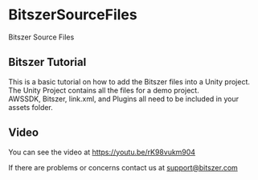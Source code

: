 # BitszerSourceFiles
Bitszer Source Files


## Bitszer Tutorial

This is a basic tutorial on how to add the Bitszer files into a Unity project.  The Unity Project contains all the files for a demo project.  
AWSSDK, Bitszer, link.xml, and Plugins all need to be included in your assets folder.

## Video

You can see the video at https://youtu.be/rK98vukm904

If there are problems or concerns contact us at support@bitszer.com



